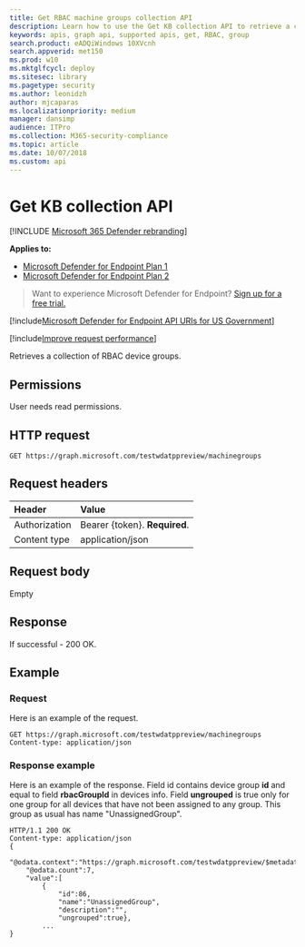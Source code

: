 ```yaml
---
title: Get RBAC machine groups collection API
description: Learn how to use the Get KB collection API to retrieve a collection of RBAC device groups in Microsoft Defender for Endpoint.
keywords: apis, graph api, supported apis, get, RBAC, group
search.product: eADQiWindows 10XVcnh
search.appverid: met150
ms.prod: w10
ms.mktglfcycl: deploy
ms.sitesec: library
ms.pagetype: security
ms.author: leonidzh
author: mjcaparas
ms.localizationpriority: medium
manager: dansimp
audience: ITPro
ms.collection: M365-security-compliance
ms.topic: article
ms.date: 10/07/2018
ms.custom: api
---
```


# Get KB collection API

[!INCLUDE [Microsoft 365 Defender rebranding](../../includes/microsoft-defender.md)]


**Applies to:** 
- [Microsoft Defender for Endpoint Plan 1](https://go.microsoft.com/fwlink/?linkid=2154037)
- [Microsoft Defender for Endpoint Plan 2](https://go.microsoft.com/fwlink/?linkid=2154037)

> Want to experience Microsoft Defender for Endpoint? [Sign up for a free trial.](https://signup.microsoft.com/create-account/signup?products=7f379fee-c4f9-4278-b0a1-e4c8c2fcdf7e&ru=https://aka.ms/MDEp2OpenTrial?ocid=docs-wdatp-exposedapis-abovefoldlink)

[!include[Microsoft Defender for Endpoint API URIs for US Government](../../includes/microsoft-defender-api-usgov.md)]

[!include[Improve request performance](../../includes/improve-request-performance.md)]

Retrieves a collection of RBAC device groups.

## Permissions

User needs read permissions.

## HTTP request

```http
GET https://graph.microsoft.com/testwdatppreview/machinegroups
```

## Request headers

Header|Value
:---|:---
Authorization | Bearer {token}. **Required**.
Content type | application/json

## Request body

Empty

## Response

If successful - 200 OK.

## Example

### Request

Here is an example of the request.

```http
GET https://graph.microsoft.com/testwdatppreview/machinegroups
Content-type: application/json
```

### Response example

Here is an example of the response.
Field id contains device group **id** and equal to field **rbacGroupId** in devices info.
Field **ungrouped** is true only for one group for all devices that have not been assigned to any group. This group as usual has name "UnassignedGroup".

```http
HTTP/1.1 200 OK
Content-type: application/json
{
    "@odata.context":"https://graph.microsoft.com/testwdatppreview/$metadata#MachineGroups",
    "@odata.count":7,
    "value":[
        {
            "id":86,
            "name":"UnassignedGroup",
            "description":"",
            "ungrouped":true},
        ...
}
```
